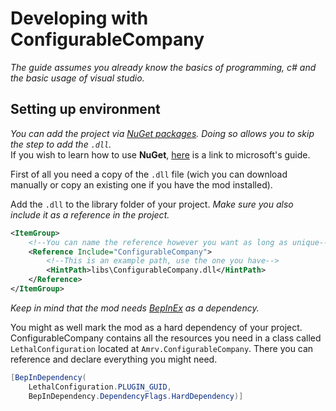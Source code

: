 # Developing with ConfigurableCompany

_The guide assumes you already know the basics of programming, c# and the basic usage of visual studio._

## Setting up environment

_You can add the project via [NuGet packages](https://www.nuget.org/packages/Amrv.ConfigurableCompany). Doing so allows you to skip the step to add the `.dll`._  
If you wish to learn how to use **NuGet**, [here](https://learn.microsoft.com/en-us/nuget/quickstart/install-and-use-a-package-in-visual-studio) is a link to microsoft's guide.

First of all you need a copy of the `.dll` file (wich you can download manually or copy an existing one if you have the mod installed).

Add the `.dll` to the library folder of your project. _Make sure you also include it as a reference in the project._

```xml
<ItemGroup>
    <!--You can name the reference however you want as long as unique-->
    <Reference Include="ConfigurableCompany">
        <!--This is an example path, use the one you have-->
        <HintPath>libs\ConfigurableCompany.dll</HintPath>
    </Reference>
</ItemGroup>
```

_Keep in mind that the mod needs [BepInEx](https://thunderstore.io/c/lethal-company/p/BepInEx/BepInExPack/) as a dependency._

You might as well mark the mod as a hard dependency of your project. ConfigurableCompany contains all the resources you need in a class called `LethalConfiguration` located at `Amrv.ConfigurableCompany`. There you can reference and declare everything you might need.

```cs
[BepInDependency(
    LethalConfiguration.PLUGIN_GUID,
    BepInDependency.DependencyFlags.HardDependency)]
```
